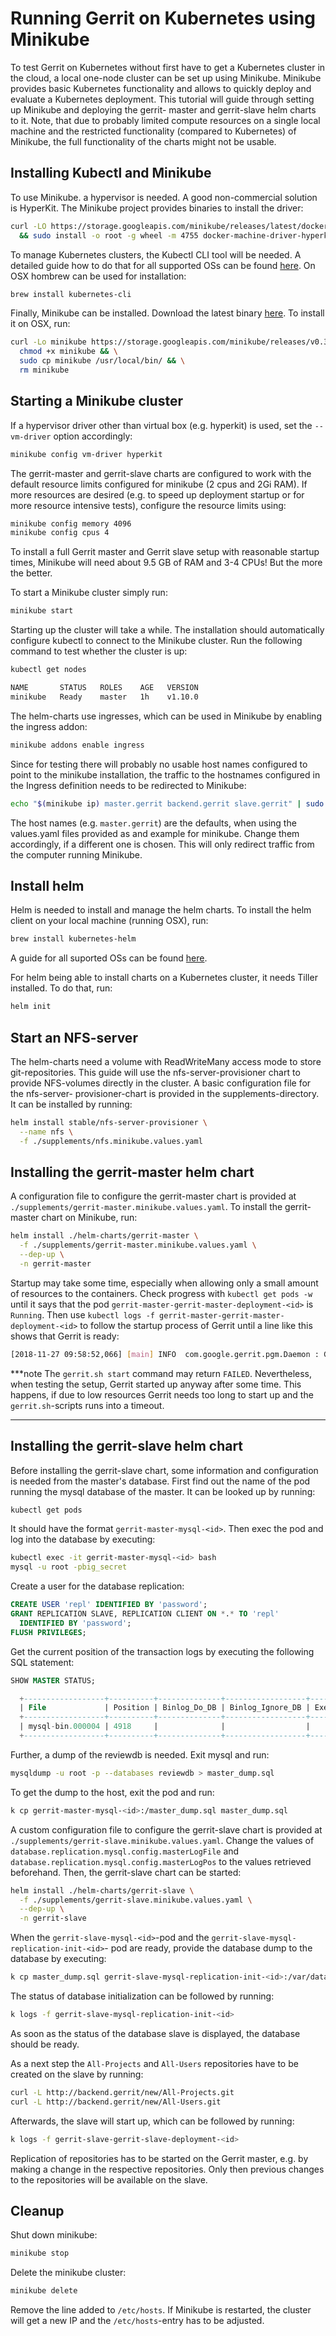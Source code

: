 # Running Gerrit on Kubernetes using Minikube

To test Gerrit on Kubernetes without first have to get a Kubernetes cluster in
the cloud, a local one-node cluster can be set up using Minikube. Minikube provides
basic Kubernetes functionality and allows to quickly deploy and evaluate a
Kubernetes deployment.
This tutorial will guide through setting up Minikube and deploying the gerrit-
master and gerrit-slave helm charts to it. Note, that due to probably limited
compute resources on a single local machine and the restricted functionality
(compared to Kubernetes) of Minikube, the full functionality of the charts might
not be usable.

## Installing Kubectl and Minikube

To use Minikube. a hypervisor is needed. A good non-commercial solution is HyperKit.
The Minikube project provides binaries to install the driver:

```sh
curl -LO https://storage.googleapis.com/minikube/releases/latest/docker-machine-driver-hyperkit \
  && sudo install -o root -g wheel -m 4755 docker-machine-driver-hyperkit /usr/local/bin/
```

To manage Kubernetes clusters, the Kubectl CLI tool will be needed. A detailed
guide how to do that for all supported OSs can be found
[here](https://kubernetes.io/docs/tasks/tools/install-kubectl/#install-with-homebrew-on-macos).
On OSX hombrew can be used for installation:

```sh
brew install kubernetes-cli
```

Finally, Minikube can be installed. Download the latest binary
[here](https://github.com/kubernetes/minikube/releases). To install it on OSX, run:

```sh
curl -Lo minikube https://storage.googleapis.com/minikube/releases/v0.30.0/minikube-darwin-amd64 && \
  chmod +x minikube && \
  sudo cp minikube /usr/local/bin/ && \
  rm minikube
```

## Starting a Minikube cluster

If a hypervisor driver other than virtual box (e.g. hyperkit) is used, set the
`--vm-driver` option accordingly:

```sh
minikube config vm-driver hyperkit
```

The gerrit-master and gerrit-slave charts are configured to work with the default
resource limits configured for minikube (2 cpus and 2Gi RAM). If more resources
are desired (e.g. to speed up deployment startup or for more resource intensive
tests), configure the resource limits using:

```sh
minikube config memory 4096
minikube config cpus 4
```

To install a full Gerrit master and Gerrit slave setup with reasonable startup
times, Minikube will need about 9.5 GB of RAM and 3-4 CPUs! But the more the
better.

To start a Minikube cluster simply run:

```sh
minikube start
```

Starting up the cluster will take a while. The installation should automatically
configure kubectl to connect to the Minikube cluster. Run the following command
to test whether the cluster is up:

```sh
kubectl get nodes

NAME       STATUS   ROLES    AGE   VERSION
minikube   Ready    master   1h    v1.10.0
```

The helm-charts use ingresses, which can be used in Minikube by enabling the
ingress addon:

```sh
minikube addons enable ingress
```

Since for testing there will probably no usable host names configured to point
to the minikube installation, the traffic to the hostnames configured in the
Ingress definition needs to be redirected to Minikube:

```sh
echo "$(minikube ip) master.gerrit backend.gerrit slave.gerrit" | sudo tee -a /etc/hosts
```

The host names (e.g. `master.gerrit`) are the defaults, when using the values.yaml
files provided as and example for minikube. Change them accordingly, if a different
one is chosen.
This will only redirect traffic from the computer running Minikube.

## Install helm

Helm is needed to install and manage the helm charts. To install the helm client
on your local machine (running OSX), run:

```sh
brew install kubernetes-helm
```

A guide for all suported OSs can be found [here](https://docs.helm.sh/using_helm/#installing-helm).

For helm being able to install charts on a Kubernetes cluster, it needs Tiller
installed. To do that, run:

```sh
helm init
```

## Start an NFS-server

The helm-charts need a volume with ReadWriteMany access mode to store
git-repositories. This guide will use the nfs-server-provisioner chart to provide
NFS-volumes directly in the cluster. A basic configuration file for the nfs-server-
provisioner-chart is provided in the supplements-directory. It can be installed
by running:

```sh
helm install stable/nfs-server-provisioner \
  --name nfs \
  -f ./supplements/nfs.minikube.values.yaml
```

## Installing the gerrit-master helm chart

A configuration file to configure the gerrit-master chart is provided at
`./supplements/gerrit-master.minikube.values.yaml`. To install the gerrit-master
chart on Minikube, run:

```sh
helm install ./helm-charts/gerrit-master \
  -f ./supplements/gerrit-master.minikube.values.yaml \
  --dep-up \
  -n gerrit-master
```

Startup may take some time, especially when allowing only a small amount of
resources to the containers. Check progress with `kubectl get pods -w` until
it says that the pod `gerrit-master-gerrit-master-deployment-<id>` is `Running`.
Then use `kubectl logs -f gerrit-master-gerrit-master-deployment-<id>` to follow
the startup process of Gerrit until a line like this shows that Gerrit is ready:

```sh
[2018-11-27 09:58:52,066] [main] INFO  com.google.gerrit.pgm.Daemon : Gerrit Code Review 2.16-18-ge42b76d4ba ready
```

***note
The `gerrit.sh start` command may return `FAILED`. Nevertheless, when testing the
setup, Gerrit started up anyway after some time. This happens, if due to low
resources Gerrit needs too long to start up and the `gerrit.sh`-scripts runs into
a timeout.
***

## Installing the gerrit-slave helm chart

Before installing the gerrit-slave chart, some information and configuration is
needed from the master's database. First find out the name of the pod running
the mysql database of the master. It can be looked up by running:

```sh
kubectl get pods
```

It should have the format `gerrit-master-mysql-<id>`. Then exec the pod and log
into the database by executing:

```sh
kubectl exec -it gerrit-master-mysql-<id> bash
mysql -u root -pbig_secret
```

Create a user for the database replication:

```sql
CREATE USER 'repl' IDENTIFIED BY 'password';
GRANT REPLICATION SLAVE, REPLICATION CLIENT ON *.* TO 'repl'
  IDENTIFIED BY 'password';
FLUSH PRIVILEGES;
```

Get the current position of the transaction logs by executing the following SQL
statement:

```sql
SHOW MASTER STATUS;

  +------------------+----------+--------------+------------------+-------------------+
  | File             | Position | Binlog_Do_DB | Binlog_Ignore_DB | Executed_Gtid_Set |
  +------------------+----------+--------------+------------------+-------------------+
  | mysql-bin.000004 | 4918     |              |                  |                   |
  +------------------+----------+--------------+------------------+-------------------+
```

Further, a dump of the reviewdb is needed. Exit mysql and run:

```sh
mysqldump -u root -p --databases reviewdb > master_dump.sql
```

To get the dump to the host, exit the pod and run:

```sh
k cp gerrit-master-mysql-<id>:/master_dump.sql master_dump.sql
```

A custom configuration file to configure the gerrit-slave chart is provided at
`./supplements/gerrit-slave.minikube.values.yaml`. Change the values of
`database.replication.mysql.config.masterLogFile` and
`database.replication.mysql.config.masterLogPos` to the values retrieved beforehand.
Then, the gerrit-slave chart can be started:

```sh
helm install ./helm-charts/gerrit-slave \
  -f ./supplements/gerrit-slave.minikube.values.yaml \
  --dep-up \
  -n gerrit-slave
```

When the `gerrit-slave-mysql-<id>`-pod and the `gerrit-slave-mysql-replication-init-<id>`-
pod are ready, provide the database dump to the database by executing:

```sh
k cp master_dump.sql gerrit-slave-mysql-replication-init-<id>:/var/data/db/master_dump.sql
```

The status of database initialization can be followed by running:

```sh
k logs -f gerrit-slave-mysql-replication-init-<id>
```

As soon as the status of the database slave is displayed, the database should be
ready.

As a next step the `All-Projects` and `All-Users` repositories have to be created
on the slave by running:

```sh
curl -L http://backend.gerrit/new/All-Projects.git
curl -L http://backend.gerrit/new/All-Users.git
```

Afterwards, the slave will start up, which can be followed by running:

```sh
k logs -f gerrit-slave-gerrit-slave-deployment-<id>
```

Replication of repositories has to be started on the Gerrit master, e.g. by making
a change in the respective repositories. Only then previous changes to the
repositories will be available on the slave.

## Cleanup

Shut down minikube:

```sh
minikube stop
```

Delete the minikube cluster:

```sh
minikube delete
```

Remove the line added to `/etc/hosts`. If Minikube is restarted, the cluster will
get a new IP and the `/etc/hosts`-entry has to be adjusted.